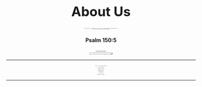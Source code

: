 <h1> About Us</h1>

<p style="text-align:center;">Beyond the Grave is a platform that focuses primarily on promoting underground metal/hardcore bands <br>
with a Christ-centered message or Christian members.</p>
<style>
h1{
  font-size: 35px;
}
h1, h4, p{
  text-align:center;
}
p{
  font-size: 1.8;
}
</style>
<h4 >Psalm 150:5 </h4>
<p >Praise Him with loud cymbals;<br>
Praise Him with clashing cymbals!</p>

Is there something wrong with a Christian listening to metal? Find out [here](https://www.gotquestions.org/Christian-heavy-metal-music.html).

NOTE: Any link shared on this site has been approved by the band/label.

<hr>

Jeffrey A. - Founder | Editor | Writer

Jeremy P - Writer

Hezekiah R. - Writer

Gabriel M. - Writer

Erik M. - Writer

Ton R. - Writer

Zachary Van D. - Writer

<hr>

